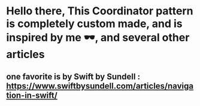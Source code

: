 #  Hello there, This Coordinator pattern is completely custom made, and is inspired by me 🕶, and several other articles

## one favorite is by Swift by Sundell : https://www.swiftbysundell.com/articles/navigation-in-swift/

